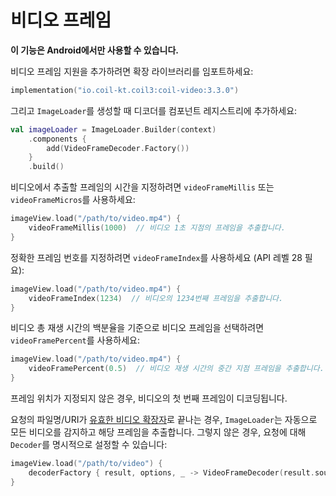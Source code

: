 # 비디오 프레임

**이 기능은 Android에서만 사용할 수 있습니다.**

비디오 프레임 지원을 추가하려면 확장 라이브러리를 임포트하세요:

```kotlin
implementation("io.coil-kt.coil3:coil-video:3.3.0")
```

그리고 `ImageLoader`를 생성할 때 디코더를 컴포넌트 레지스트리에 추가하세요:

```kotlin
val imageLoader = ImageLoader.Builder(context)
    .components {
        add(VideoFrameDecoder.Factory())
    }
    .build()
```

비디오에서 추출할 프레임의 시간을 지정하려면 `videoFrameMillis` 또는 `videoFrameMicros`를 사용하세요:

```kotlin
imageView.load("/path/to/video.mp4") {
    videoFrameMillis(1000)  // 비디오 1초 지점의 프레임을 추출합니다.
}
```

정확한 프레임 번호를 지정하려면 `videoFrameIndex`를 사용하세요 (API 레벨 28 필요):

```kotlin
imageView.load("/path/to/video.mp4") {
    videoFrameIndex(1234)  // 비디오의 1234번째 프레임을 추출합니다.
}
```

비디오 총 재생 시간의 백분율을 기준으로 비디오 프레임을 선택하려면 `videoFramePercent`를 사용하세요:

```kotlin
imageView.load("/path/to/video.mp4") {
    videoFramePercent(0.5)  // 비디오 재생 시간의 중간 지점 프레임을 추출합니다.
}
```

프레임 위치가 지정되지 않은 경우, 비디오의 첫 번째 프레임이 디코딩됩니다.

요청의 파일명/URI가 [유효한 비디오 확장자](https://developer.android.com/guide/topics/media/media-formats#video-formats)로 끝나는 경우, `ImageLoader`는 자동으로 모든 비디오를 감지하고 해당 프레임을 추출합니다. 그렇지 않은 경우, 요청에 대해 `Decoder`를 명시적으로 설정할 수 있습니다:

```kotlin
imageView.load("/path/to/video") {
    decoderFactory { result, options, _ -> VideoFrameDecoder(result.source, options) }
}
```